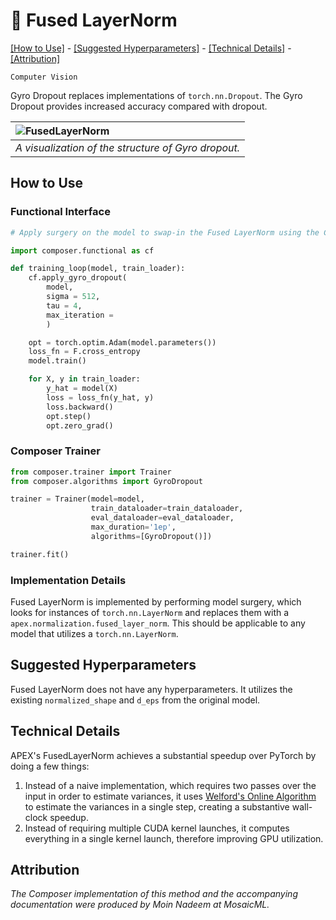 # 🍰 Fused LayerNorm


[\[How to Use\]](#how-to-use) - [\[Suggested Hyperparameters\]](#suggested-hyperparameters) - [\[Technical Details\]](#technical-details) - [\[Attribution\]](#attribution)

 `Computer Vision`

Gyro Dropout replaces implementations of `torch.nn.Dropout`. The Gyro Dropout provides increased accuracy compared with dropout.

| ![FusedLayerNorm](https://miro.medium.com/max/1200/0*ugfR_r4J9PK8tXNb)|
|:--|
|*A visualization of the structure of Gyro dropout.*|

## How to Use

### Functional Interface

```python
# Apply surgery on the model to swap-in the Fused LayerNorm using the Composer functional API

import composer.functional as cf

def training_loop(model, train_loader):
    cf.apply_gyro_dropout(
        model,
        sigma = 512,
        tau = 4,
        max_iteration = 
        )

    opt = torch.optim.Adam(model.parameters())
    loss_fn = F.cross_entropy
    model.train()

    for X, y in train_loader:
        y_hat = model(X)
        loss = loss_fn(y_hat, y)
        loss.backward()
        opt.step()
        opt.zero_grad()
```

### Composer Trainer

```python
from composer.trainer import Trainer
from composer.algorithms import GyroDropout

trainer = Trainer(model=model,
                  train_dataloader=train_dataloader,
                  eval_dataloader=eval_dataloader,
                  max_duration='1ep',
                  algorithms=[GyroDropout()])

trainer.fit()
```

### Implementation Details

Fused LayerNorm is implemented by performing model surgery, which looks for instances of `torch.nn.LayerNorm` and replaces them with a `apex.normalization.fused_layer_norm`. This should be applicable to any model that utilizes a `torch.nn.LayerNorm`.

## Suggested Hyperparameters

Fused LayerNorm does not have any hyperparameters. It utilizes the existing `normalized_shape` and `d_eps` from the original model.

## Technical Details

APEX's FusedLayerNorm achieves a substantial speedup over PyTorch by doing a few things:
1. Instead of a naive implementation, which requires two passes over the input in order to estimate variances, it uses [Welford's Online Algorithm](https://en.wikipedia.org/wiki/Algorithms_for_calculating_variance#Welford's_online_algorithm) to estimate the variances in a single step, creating a substantive wall-clock speedup.
2. Instead of requiring multiple CUDA kernel launches, it computes everything in a single kernel launch, therefore improving GPU utilization.

## Attribution

*The Composer implementation of this method and the accompanying documentation were produced by Moin Nadeem at MosaicML.*

